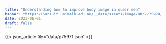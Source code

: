 ```yaml
---
title: "Understanding how to improve body image in queer men"
banner: "https://pursuit.unimelb.edu.au/__data/assets/image/0037/75979/Understanding-how-to-improve-body-image-in-queer-men_f668bf1f-6bdc-4fc2-bec1-ce53d9a47384.jpg"
date: 2023-06-01
draft: false
---
```


{{< json_article file="data/p75971.json" >}}